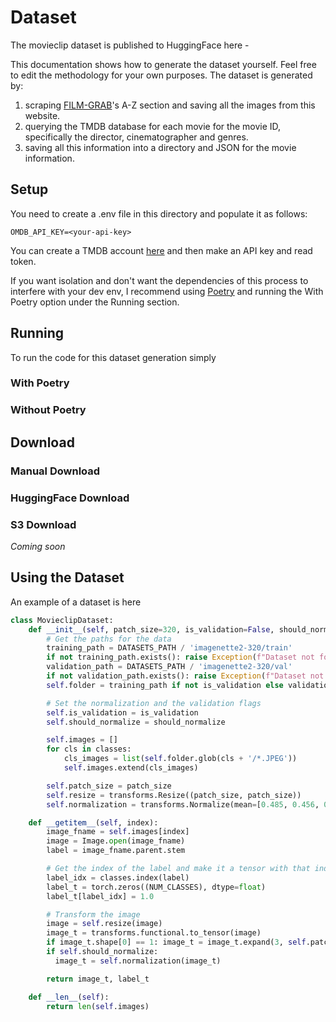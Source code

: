 # Dataset

The movieclip dataset is published to HuggingFace here -  

This documentation shows how to generate the dataset yourself. Feel free to edit the methodology for your own purposes.
The dataset is generated by:

1. scraping [FILM-GRAB](https://film-grab.com/)'s A-Z section and saving all the images from this website.
2. querying the TMDB database for each movie for the movie ID, specifically the director, cinematographer and genres.
3. saving all this information into a directory and JSON for the movie information.

## Setup

You need to create a .env file in this directory and populate it as follows:

```env
OMDB_API_KEY=<your-api-key>
```

You can create a TMDB account [here](https://www.themoviedb.org/) and then make an API key and read token. 

If you want isolation and don't want the dependencies of this process to interfere with your dev env, I recommend using [Poetry](https://python-poetry.org/docs/basic-usage/) and running the With Poetry option under the Running section. 


## Running

To run the code for this dataset generation simply

### With Poetry

### Without Poetry

## Download

### Manual Download

### HuggingFace Download

### S3 Download

_Coming soon_

## Using the Dataset

An example of a dataset is here

```python
class MovieclipDataset: 
    def __init__(self, patch_size=320, is_validation=False, should_normalize=True):
        # Get the paths for the data
        training_path = DATASETS_PATH / 'imagenette2-320/train'
        if not training_path.exists(): raise Exception(f"Dataset not found at {training_path}")
        validation_path = DATASETS_PATH / 'imagenette2-320/val'
        if not validation_path.exists(): raise Exception(f"Dataset not found at {validation_path}")
        self.folder = training_path if not is_validation else validation_path

        # Set the normalization and the validation flags
        self.is_validation = is_validation
        self.should_normalize = should_normalize

        self.images = []
        for cls in classes:
            cls_images = list(self.folder.glob(cls + '/*.JPEG'))
            self.images.extend(cls_images)

        self.patch_size = patch_size
        self.resize = transforms.Resize((patch_size, patch_size))
        self.normalization = transforms.Normalize(mean=[0.485, 0.456, 0.406], std=[0.229, 0.224, 0.225])

    def __getitem__(self, index):
        image_fname = self.images[index]
        image = Image.open(image_fname)
        label = image_fname.parent.stem

        # Get the index of the label and make it a tensor with that index as 1
        label_idx = classes.index(label)
        label_t = torch.zeros((NUM_CLASSES), dtype=float)
        label_t[label_idx] = 1.0

        # Transform the image
        image = self.resize(image)
        image_t = transforms.functional.to_tensor(image)
        if image_t.shape[0] == 1: image_t = image_t.expand(3, self.patch_size, self.patch_size)
        if self.should_normalize:
          image_t = self.normalization(image_t)

        return image_t, label_t

    def __len__(self):
        return len(self.images)
```